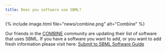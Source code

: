 ```yaml
---
title: Does you software use SBML?
---
```


{% include image.html file="news/combine.png" alt="Combine" %}

Our friends in the [COMBINE](http://co.mbine.org/) community are updating their list of software that uses SBML. 
If you have a software you want to add, or you want to add fresh information please visit here: 
[Submit to SBML Software Guide](http://sbml.org/SBML_Software_Guide/Submit_new_or_updated_information_for_the_SBML_Software_Guide)

